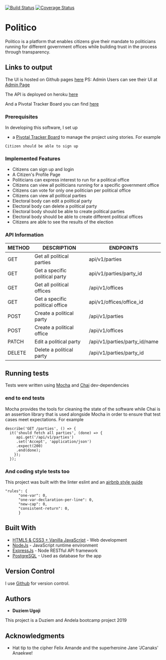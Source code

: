 [![Build Status](https://travis-ci.com/nwamugo/politico.svg?branch=ft-power-html-api-163755719)](https://travis-ci.com/nwamugo/politico)
[![Coverage Status](https://coveralls.io/repos/github/nwamugo/politico/badge.svg?branch=ft-power-html-api-163755719)](https://coveralls.io/github/nwamugo/politico?branch=ft-power-html-api-163755719)

# Politico
Politico is a platform that enables citizens give their mandate to politicians running for different government offices while building trust in the process through transparency.

## Links to output

The UI is hosted on Github pages [here](https://nwamugo.github.io/politico/)
PS: Admin Users can see their UI at [Admin Page](https://nwamugo.github.io/politico/ui/admin-page.html)

The API is deployed on heroku [here](https://warm-mesa-86525.herokuapp.com/)

And a Pivotal Tracker Board you can find [here](https://www.pivotaltracker.com/n/projects/2238916)

### Prerequisites

In developing this software, I set up

* a [Pivotal Tracker Board](https://www.pivotaltracker.com/n/projects/2238916) to manage the project using stories. For example

```
Citizen should be able to sign up
```

### Implemented Features

* Citizens can sign up and login
* A Citizen's Profile Page
* Politicians can express interest to run for a political office
* Citizens can view all politicians running for a specific government office
* Citizens can vote for only one politician per political office
* Citizens can view all political parties
* Electoral body can edit a political party
* Electoral body can delete a political party
* Electoral body should be able to create political parties
* Electoral body should be able to create different political offices
* Citizens are able to see the results of the election

### API Information

METHOD | DESCRIPTION | ENDPOINTS
-------|-------------|-----------
GET | Get all political parties | api/v1/parties
GET | Get a specific political party | api/v1/parties/party_id
GET | Get all political offices | /api/v1/offices
GET | Get a specific political office | api/v1/offices/office_id
POST | Create a political party | /api/v1/parties
POST | Create a political office | /api/v1/offices
PATCH | Edit a political party | /api/v1/parties/party_id/name
DELETE | Delete a political party | /api/v1/parties/party_id


## Running tests

Tests were written using [Mocha](https://mochajs.org) and [Chai](https://chaijs.com) dev-dependencies

### end to end tests

Mocha provides the tools for cleaning the state of the software while Chai is an assertion library that is used alongside Mocha in order to ensure that test cases meet expectations. For example

```
describe('GET /parties', () => {
  it('should fetch all parties', (done) => {
     api.get('/api/v1/parties')
     .set('Accept', 'application/json')
     .expect(200)
     .end(done);
    });
  });
```

### And coding style tests too

This project was built with the linter eslint and an [airbnb style guide](https://github.com/airbnb/javascript)

```
"rules": {
      "one-var": 0,
      "one-var-declaration-per-line": 0,
      "new-cap": 0,
      "consistent-return": 0,
      }
```

## Built With

* [HTML5 & CSS3 + Vanilla JavaScript](http://developer.mozilla.org/en-US/docs/) - Web development
* [NodeJs](https://nodejs.org/) - JavaScript runtime environment
* [ExpressJs](https://expressjs.com) - Node RESTful API framework
* [PostgreSQL](https://www.postgresql.org/) - Used as database for the app

## Version Control

I use [Github](http://github.com/) for version control.

## Authors

* **Duziem Ugoji**


This project is a Duziem and Andela bootcamp project 2019

## Acknowledgments

* Hat tip to the cipher Felix Amande and the superheroine Jane 'JCanaks' Anaekwe!
